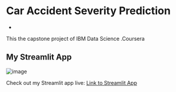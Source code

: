 # Car Accident Severity Prediction
-
This the capstone project of IBM Data Science .Coursera
## My Streamlit App
![image](https://github.com/sudheer490/sudheer490-Capstone-Project-IBM-/assets/57912029/7c13642e-97e6-4843-974e-89be8a86b4e3)


Check out my Streamlit app live: [Link to Streamlit App](https://b8vasykgfabsydpywkgcyk.streamlit.app/)


